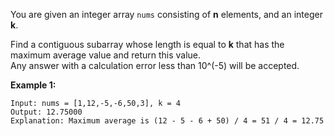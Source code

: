 You are given an integer array `nums` consisting of **n** elements, and an integer **k**.

Find a contiguous subarray whose length is equal to **k** that has the maximum average value and return this value. <br>
Any answer with a calculation error less than 10^(-5) will be accepted.

 

**Example 1:**

```
Input: nums = [1,12,-5,-6,50,3], k = 4
Output: 12.75000
Explanation: Maximum average is (12 - 5 - 6 + 50) / 4 = 51 / 4 = 12.75
```
